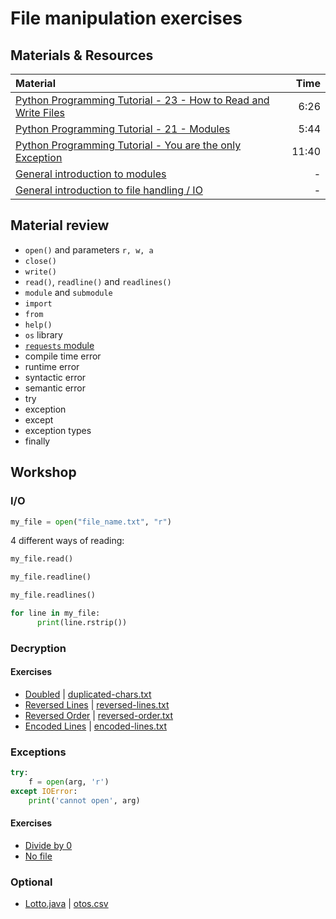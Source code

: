 # File manipulation exercises

## Materials & Resources

| Material | Time |
|:---------|-----:|
| [Python Programming Tutorial - 23 - How to Read and Write Files](https://www.youtube.com/watch?v=YV6qm6erphk) | 6:26 |
| [Python Programming Tutorial - 21 - Modules](https://www.youtube.com/watch?v=WN4A6iJOUns) | 5:44 |
| [Python Programming Tutorial - You are the only Exception](https://www.youtube.com/watch?v=1cCU0owdiR4) | 11:40 |
| [General introduction to modules](http://pymbook.readthedocs.org/en/latest/modules.html) | - |
| [General introduction to file handling / IO](http://pymbook.readthedocs.org/en/latest/file.html) | - |


## Material review
 - `open()` and parameters `r, w, a`
 - `close()`
 - `write()`
 - `read()`, `readline()` and `readlines()`
 - `module` and `submodule`
 - `import`
 - `from`
 - `help()`
 - `os` library
 - [`requests` module](http://pymbook.readthedocs.io/en/latest/modules.html#requests-module)
 - compile time error
 - runtime error
 - syntactic error
 - semantic error
 - try
 - exception
 - except
 - exception types
 - finally

## Workshop

### I/O

```python
my_file = open("file_name.txt", "r")
```

4 different ways of reading:

```python
my_file.read()

my_file.readline()

my_file.readlines()

for line in my_file:
      print(line.rstrip())
```
<!--
### Useful string methods
```python
split()

" ".join()

my_list[start:end:step]

ord('a')

chr(97)
```
-->

### Decryption
#### Exercises
 - [Doubled](decrypt_function_doubled/crypto_1dup.py) | [duplicated-chars.txt](decrypt_function_doubled/duplicated-chars.txt)
 - [Reversed Lines](decrypt_function_reversed_lines/crypto_2revlines.py) | [reversed-lines.txt](decrypt_function_reversed_lines/reversed-lines.txt)
 - [Reversed Order](decrypt_function_reversed_order/crypto_3revorder.py) | [reversed-order.txt](decrypt_function_reversed_order/reversed-order.txt)
 - [Encoded Lines](decrypt_function_encoded_lines/crypto_4encoded.py) | [encoded-lines.txt](decrypt_function_encoded_lines/encoded-lines.txt)


### Exceptions
```python
try:
    f = open(arg, 'r')
except IOError:
    print('cannot open', arg)
```

#### Exercises
- [Divide by 0](exceptions/divide_by_0/divide-by-0.py)
- [No file](exceptions/file_not_exists/file-not-exists.py)

### Optional
 - [Lotto.java](read_lotto_csv/lottery.py) | [otos.csv](read_lotto_csv/otos.csv)
